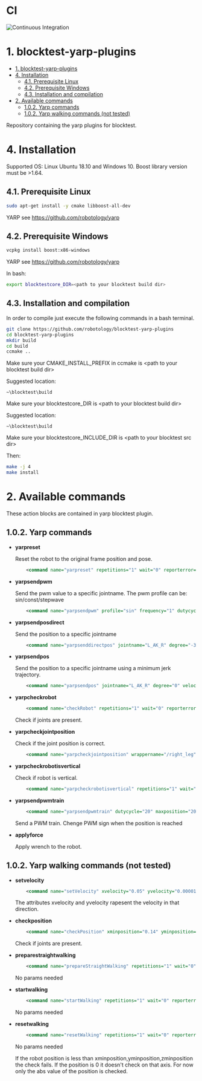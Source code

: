 # CI
![Continuous Integration](https://github.com/robotology/blocktest-yarp-plugins/workflows/Continuous%20Integration/badge.svg)

# 1. blocktest-yarp-plugins


- [1. blocktest-yarp-plugins](#1-blocktest-yarp-plugins)
- [4. Installation](#4-installation)
  - [4.1. Prerequisite Linux](#41-prerequisite-linux)
  - [4.2. Prerequisite Windows](#42-prerequisite-windows)
  - [4.3. Installation and compilation](#43-installation-and-compilation)
- [2. Available commands](#2-available-commands)
  - [1.0.2. Yarp commands](#102-yarp-commands)
  - [1.0.2. Yarp walking commands (not tested)](#102-yarp-walking-commands-not-tested)


Repository containing the yarp plugins for blocktest.


# 4. Installation

Supported OS: Linux Ubuntu 18.10 and Windows 10.
Boost library version must be >1.64.


## 4.1. Prerequisite Linux

```bash
sudo apt-get install -y cmake libboost-all-dev
```
YARP see https://github.com/robotology/yarp

## 4.2. Prerequisite Windows

```bash
vcpkg install boost:x86-windows
```
YARP see https://github.com/robotology/yarp

In bash:
```bash
export blocktestcore_DIR=<path to your blocktest build dir>
```

## 4.3. Installation and compilation

In order to compile just execute the following commands in a bash
terminal.
```bash
git clone https://github.com/robotology/blocktest-yarp-plugins     
cd blocktest-yarp-plugins
mkdir build
cd build
ccmake ..
```
Make sure your CMAKE_INSTALL_PREFIX in ccmake is \<path to your blocktest build dir\>

Suggested location:
```
~\blocktest\build
```

Make sure your blocktestcore_DIR is \<path to your blocktest build dir\>

Suggested location:
```
~\blocktest\build
```

Make sure your blocktestcore_INCLUDE_DIR is \<path to your blocktest src dir\>



Then:

```bash
make -j 4
make install
```

# 2. Available commands
These action blocks are contained in yarp blocktest plugin.

## 1.0.2. Yarp commands

-   **yarpreset**

    Reset the robot to the original frame position and pose.

    ```xml
        <command name="yarpreset" repetitions="1" wait="0" reporterror="true"/>
    ```

-   **yarpsendpwm**

    Send the pwm value to a specific jointname. The pwm profile can be: sin/const/stepwave

    ```xml
        <command name="yarpsendpwm" profile="sin" frequency="1" dutycycle="20" time="20" jointname="L_AK_R" repetitions="1" wait="0" reporterror="true"/>
    ```


-   **yarpsendposdirect**

    Send the position to a specific jointname

    ```xml
        <command name="yarpsenddirectpos" jointname="L_AK_R" degree="-30" repetitions="1" wait="0" reporterror="true"/>
    ```

-   **yarpsendpos**

    Send the position to a specific jointname using a minimum jerk trajectory.

    ```xml
        <command name="yarpsendpos" jointname="L_AK_R" degree="0" velocity="20" repetitions="1" wait="0" reporterror="true"/>
    ```

-   **yarpcheckrobot**

    ```xml
        <command name="checkRobot" repetitions="1" wait="0" reporterror="true"/>
    ```
    Check if joints are present.

-   **yarpcheckjointposition**

    Check if the joint position is correct.


    ```xml
        <command name="yarpcheckjointposition" wrappername="/right_leg" jointname="r_ankle_pitch" tolerance="1" expectedvalue="15" repetitions="1" wait="0" reporterror="true"/>
    ``` 

-   **yarpcheckrobotisvertical**

    Check if robot is vertical.

    ```xml
        <command name="yarpcheckrobotisvertical" repetitions="1" wait="0" reporterror="true"/>
    ``` 
-   **yarpsendpwmtrain**

    ```xml
        <command name="yarpsendpwmtrain" dutycycle="20" maxposition="20" minposition="-20" cycletime="10" cyclesleep="8" jointname="L_AK_R" repetitions="1" wait="0" reporterror="true"/>
    ```
    Send a PWM train. Chenge PWM sign when the position is reached

-   **applyforce**

    Apply wrench to the robot.


## 1.0.2. Yarp walking commands (not tested)


-   **setvelocity**

    ```xml
        <command name="setVelocity" xvelocity="0.05" yvelocity="0.00001" repetitions="1" wait="0" reporterror="true"/>
    ```

    The attributes xvelocity and yvelocity rapesent the velocity in that direction.



-   **checkposition**
    ```xml
        <command name="checkPosition" xminposition="0.14" yminposition="0.13" zminposition="0.15" repetitions="1" wait="0" reporterror="true"/>
    ```
    Check if joints are present.


-   **preparestraightwalking**

    ```xml
        <command name="prepareStraightWalking" repetitions="1" wait="0" reporterror="true"/>
    ```

    No params needed

-   **startwalking**

    ```xml
        <command name="startWalking" repetitions="1" wait="0" reporterror="true"/>
    ```

    No params needed

-   **resetwalking**

    ```xml
        <command name="resetWalking" repetitions="1" wait="0" reporterror="true"/>
    ```

    No params needed


    If the robot position is less than xminposition,yminposition,zminposition the check fails. If the position is 0 it doesn't check on that axis.
    For now only the abs value of the position is checked.


